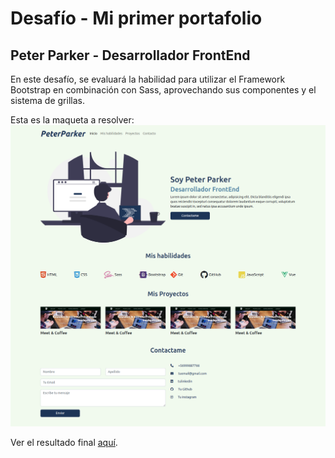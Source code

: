 # Desafío - Mi primer portafolio
## Peter Parker - Desarrollador FrontEnd

En este desafío, se evaluará la habilidad para utilizar el Framework Bootstrap en combinación con Sass, aprovechando sus componentes y el sistema de grillas.

Esta es la maqueta a resolver:
![Maqueta portafolio](./assets/img/desktop.png)

Ver el resultado final [aquí](https://germanriveros.cl/desafio-portafolio/).